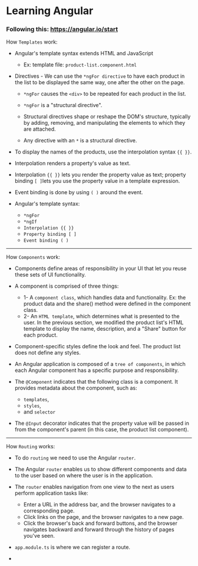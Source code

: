 # Learning Angular

### Following this: https://angular.io/start

How `Templates` work:


- Angular's template syntax extends HTML and JavaScript
  * Ex: template file: `product-list.component.html`

- Directives -  We can use the `*ngFor directive` to have each product in the list to be displayed the same way, one after the other on the page. 
    * `*ngFor` causes the `<div>` to be repeated for each product in the list.
    * `*ngFor` is a "structural directive".  
    
    * Structural directives shape or reshape the DOM's structure, typically by adding, removing, and manipulating the elements to which they are attached. 
    
    * Any directive with an `*` is a structural directive.

- To display the names of the products, use the interpolation syntax `{{ }}`. 
- Interpolation renders a property's value as text.
- Interpolation `{{ }}` lets you render the property value as text; property binding `[ ]`lets you use the property value in a template expression.
-  Event binding is done by using `( )` around the event.
- Angular's template syntax:
    *   `*ngFor`
    *   `*ngIf`
    *   `Interpolation {{ }}`
    *   `Property binding [ ]`
    *   `Event binding ( )`
---------------------------------------------------------------------------------------------- 

How `Components` work:

- Components define areas of responsibility in your UI that let you reuse these sets of UI functionality.
- A component is comprised of three things:
    * 1- A `component class`, which handles data and functionality. Ex: the product data and the share() method were defined in the component class.
    * 2- An `HTML template`, which determines what is presented to the user. In the previous section, we modified the product list's HTML template to display the name, description, and a "Share" button for each product.

- Component-specific styles define the look and feel. The product list does not define any styles.

- An Angular application is composed of a `tree of components`, in which each Angular component has a specific purpose and responsibility.

- The `@Component` indicates that the following class is a component. It provides metadata about the component, such as: 
    *  `templates`, 
    *   `styles`, 
    *    and  `selector`

- The `@Input` decorator indicates that the property value will be passed in from the component's parent (in this case, the product list component).
---------------------------------------------------------------------------------------------- 

How `Routing` works:

- To do `routing` we need to use the Angular `router`. 
- The Angular `router` enables us to show different components and data to the user based on where the user is in the application. 
- The `router` enables navigation from one view to the next as users perform application tasks like:

    *   Enter a URL in the address bar, and the browser navigates to a corresponding page.
    *   Click links on the page, and the browser navigates to a new page.
    *   Click the browser's back and forward buttons, and the browser navigates backward and forward        through the history of pages you've seen.

- `app.module.ts` is where we can register a route.
- 


